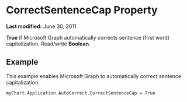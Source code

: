 
# CorrectSentenceCap Property

 **Last modified:** June 30, 2011

 **True** if Microsoft Graph automatically corrects sentence (first word) capitalization. Read/write **Boolean**.

## Example

This example enables Microsoft Graph to automatically correct sentence capitalization.


```
myChart.Application.AutoCorrect.CorrectSentenceCap = True
```

